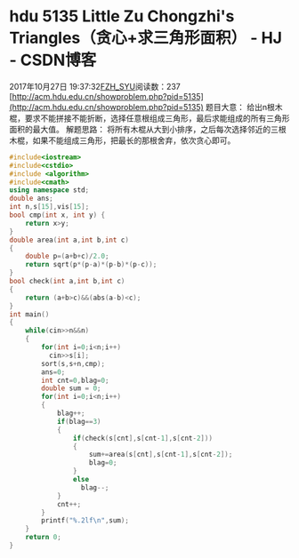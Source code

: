 # hdu  5135 Little Zu Chongzhi's Triangles（贪心+求三角形面积） - HJ - CSDN博客
2017年10月27日 19:37:32[FZH_SYU](https://me.csdn.net/feizaoSYUACM)阅读数：237
[http://acm.hdu.edu.cn/showproblem.php?pid=5135](http://acm.hdu.edu.cn/showproblem.php?pid=5135)
题目大意： 
给出n根木棍，要求不能拼接不能折断，选择任意根组成三角形，最后求能组成的所有三角形面积的最大值。
解题思路： 
将所有木棍从大到小排序，之后每次选择邻近的三根木棍，如果不能组成三角形，把最长的那根舍弃，依次贪心即可。
```cpp
#include<iostream>
#include<cstdio>
#include <algorithm>
#include<cmath>
using namespace std;
double ans;
int n,s[15],vis[15];
bool cmp(int x, int y) {
    return x>y;
}
double area(int a,int b,int c)
{
    double p=(a+b+c)/2.0;
    return sqrt(p*(p-a)*(p-b)*(p-c));
}
bool check(int a,int b,int c)
{
    return (a+b>c)&&(abs(a-b)<c);
}
int main()
{
    while(cin>>n&&n)
    {
        for(int i=0;i<n;i++)
          cin>>s[i];
        sort(s,s+n,cmp);
        ans=0;
        int cnt=0,blag=0;
        double sum = 0;
        for(int i=0;i<n;i++)
        {
            blag++;
            if(blag==3) 
            {
                if(check(s[cnt],s[cnt-1],s[cnt-2]))
                {
                    sum+=area(s[cnt],s[cnt-1],s[cnt-2]);
                    blag=0;
                }
                else
                  blag--;
            }
            cnt++;
        }
        printf("%.2lf\n",sum);
    }
    return 0;
}
```
